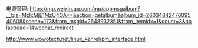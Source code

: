 
电源管理: https://mp.weixin.qq.com/mp/appmsgalbum?__biz=MzIxMjE1MzU4OA==&action=getalbum&album_id=2603484247609540608&scene=173&from_msgid=2648932351&from_itemidx=1&count=3&nolastread=1#wechat_redirect

http://www.wowotech.net/linux_kenrel/pm_interface.html

